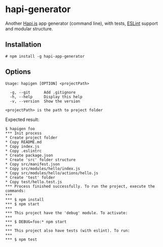 # hapi-generator
Another [Hapi.js](http://hapijs.com/) app generator (command line), with tests, [ESLint](http://eslint.org/) support and modular structure.

## Installation
```
# npm install -g hapi-app-generator
```

## Options
```
Usage: hapigen [OPTION] <projectPath>

  -g, --git      Add .gitignore
  -h, --help     Display this help
  -v, --version  Show the version

<projectPath> is the path to project folder
```

Expected result:
```
$ hapigen foo
*** Init process
* Create project folder
* Copy README.md
* Copy index.js
* Copy .eslintrc
* Create package.json
* Create 'src' folder structure
* Copy src/manifest.json
* Copy src/modules/hello/index.js
* Copy src/modules/hello/actions/hello.js
* Create 'test' folder
* Copy test/hello.test.js
*** Process finished successfully. To run the project, execute the commands:
***
*** $ npm install
*** $ npm start
***
*** This project have the 'debug' module. To activate:
***
*** $ DEBUG=foo:* npm start
***
*** This project also have tests (with eslint). To run:
***
*** $ npm test
```
